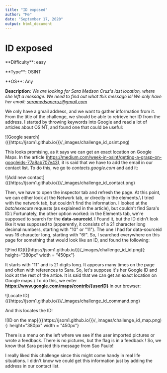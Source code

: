 ```yaml
---
title: "ID exposed"
author: "Me"
date: "September 17, 2020"
output: html_document
---
```


# ID exposed

 <div id="boxinfo">
 <div id="textbox">
 <p class="alignleft">**Difficulty**: easy </p>
 <p class="aligncenter">**Type**: OSINT</p>
 <p class="alignright">**OS**: Any</p>
 </div>
 <div style="clear: both;"></div>
 </div> 

**Description**: *We are looking for Sara Medson Cruz's last location, where she left a message. We need to find out what this message is! We only have her email: saramedsoncruz@gmail.com*

We only have a gmail address, and we want to gather information from it. From the title of the challenge, we should be able to retrieve her ID from the address. I started by throwing keywords into Google and read a lot of articles about OSINT, and found one that could be useful:

<div class="img_container">
![Google search]({{https://jsom1.github.io/}}/_images/challenge_id_osint.png)
</div>

This looks promising, as it says we can get an exact location on Google Maps. In the article (<https://medium.com/week-in-osint/getting-a-grasp-on-googleids-77a8ab707e43>), it is said that we have to add the email in our contact list. To do this, we go to *contacts.google.com* and add it:

<div class="img_container">
![Add new contact]({{https://jsom1.github.io/}}/_images/challenge_id_contact.png)
</div>

Then, we have to open the inspector tab and refresh the page. At this point, we can either look at the Network tab, or directly in the elements.\\
I tried with the network tab, but couldn't find the information. I looked at the *batchexecute* requests (as explained in the article), but couldn't find Sara's ID.\\
Fortunately, the other option worked: in the Elements tab, we're supposed to search for the **data-sourceid**. I Found it, but the ID didn't look like it was supposed to (apparently, it consists of a 21 character long decimal numbers, starting with "10" or "11"). The one I had for data-sourceid was 16 character long, starting with "6f". So, I searched everywhere on this page for something that would look like an ID, and found the following:

<div class="img_container">
![Find ID]({{https://jsom1.github.io/}}/_images/challenge_id_id.png){: height="380px" width = "450px"}
</div>

It starts with "11" and is 21 digits long. It appears many times on the page and often with references to Sara. So, let's suppose it's her Google ID and look at the rest of the artice. It is said that we can get an exact location on Google maps.\\
To do this, we enter **https://www.google.com/maps/contrib/{userID}** in our browser:

<div class="img_container">
![Locate ID]({{https://jsom1.github.io/}}/_images/challenge_id_command.png)
</div>

And this locates the ID!

<div class="img_container">
![ID on the map]({{https://jsom1.github.io/}}/_images/challenge_id_map.png){: height="380px" width = "450px"}
</div>

There is a menu on the left where we see if the user imported pictures or wrote a feedback. There is no pictures, but the flag is in a feedback ! So, we know that Sara posted this message from Sao Paulo!

I really liked this challenge since this might come handy in real life situations. I didn't know we could get this information just by adding the address in our contact list.


